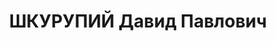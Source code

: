 ---
title: ШКУРУПИЙ Давид Павлович
description: р. 1908, х. Шкурупія Решетилівського р-ну Полтавської обл., українець,
  селянин, позапартійний, освіта вища, ветеринарний лікар Криворізького райземвідділу.
  28.12.1937 звинувачений в к/рев. діяльності, розстріляний 30.12.1937 р. Реабілітований
  24.12.1960 р.
---